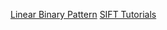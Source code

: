 [Linear Binary Pattern](http://liris.cnrs.fr/Documents/Liris-5004.pdf)
[SIFT Tutorials](http://www.aishack.in/tutorials/sift-scale-invariant-feature-transform-introduction/)
